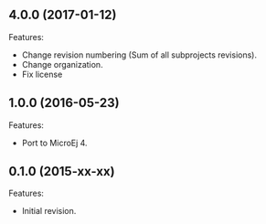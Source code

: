 ## 4.0.0 (2017-01-12)
Features:
  - Change revision numbering (Sum of all subprojects revisions).
  - Change organization.
  - Fix license

## 1.0.0 (2016-05-23)
Features:
  - Port to MicroEj 4.
  
## 0.1.0 (2015-xx-xx)
Features:
  - Initial revision.

